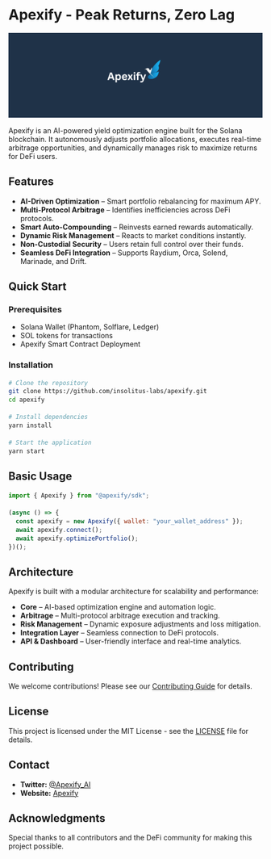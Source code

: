 # Apexify - Peak Returns, Zero Lag

![Apexify Banner](https://raw.githubusercontent.com/Insolitus-Labs/apexify/refs/heads/main/Banner%20(1).png)

Apexify is an AI-powered yield optimization engine built for the Solana blockchain. It autonomously adjusts portfolio allocations, executes real-time arbitrage opportunities, and dynamically manages risk to maximize returns for DeFi users.

## Features

- **AI-Driven Optimization** – Smart portfolio rebalancing for maximum APY.
- **Multi-Protocol Arbitrage** – Identifies inefficiencies across DeFi protocols.
- **Smart Auto-Compounding** – Reinvests earned rewards automatically.
- **Dynamic Risk Management** – Reacts to market conditions instantly.
- **Non-Custodial Security** – Users retain full control over their funds.
- **Seamless DeFi Integration** – Supports Raydium, Orca, Solend, Marinade, and Drift. 

## Quick Start

### Prerequisites
- Solana Wallet (Phantom, Solflare, Ledger)
- SOL tokens for transactions
- Apexify Smart Contract Deployment

### Installation
```sh
# Clone the repository
git clone https://github.com/insolitus-labs/apexify.git
cd apexify

# Install dependencies
yarn install

# Start the application
yarn start
```

## Basic Usage
```js
import { Apexify } from "@apexify/sdk";

(async () => {
  const apexify = new Apexify({ wallet: "your_wallet_address" });
  await apexify.connect();
  await apexify.optimizePortfolio();
})();
```

## Architecture
Apexify is built with a modular architecture for scalability and performance:

- **Core** – AI-based optimization engine and automation logic.
- **Arbitrage** – Multi-protocol arbitrage execution and tracking.
- **Risk Management** – Dynamic exposure adjustments and loss mitigation.
- **Integration Layer** – Seamless connection to DeFi protocols.
- **API & Dashboard** – User-friendly interface and real-time analytics.

## Contributing
We welcome contributions! Please see our [Contributing Guide](CONTRIBUTING.md) for details.

## License
This project is licensed under the MIT License - see the [LICENSE](LICENSE) file for details.

## Contact
- **Twitter:** [@Apexify_AI](https://twitter.com/apexify_ai)
- **Website:** [Apexify](https://www.apexify.dev/)

## Acknowledgments
Special thanks to all contributors and the DeFi community for making this project possible.

